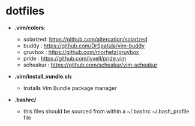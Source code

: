 # dotfiles

- **.vim/colors**:
	- solarized: https://github.com/altercation/solarized
	- buddy    : https://github.com/DrSpatula/vim-buddy
	- gruvbox  : https://github.com/morhetz/gruvbox
	- pride    : https://github.com/lyxell/pride.vim
	- scheakur : https://github.com/scheakur/vim-scheakur

- **.vim/install_vundle.sh**:
    - Installs Vim Bundle package manager

- **.bashrc/**
    - this files should be sourced from within a ~/.bashrc ~/.bash_profile file
